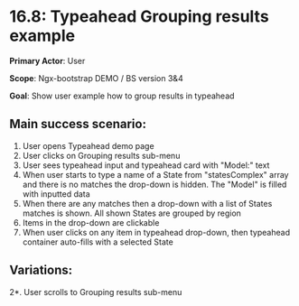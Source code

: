 16.8: Typeahead Grouping results example
========================================
**Primary Actor**: User

**Scope**: Ngx-bootstrap DEMO / BS version 3&4

**Goal**: Show user example how to group results in typeahead

Main success scenario:
----------------------
1. User opens Typeahead demo page
2. User clicks on Grouping results sub-menu
3. User sees typeahead input and typeahead card with "Model:" text
4. When user starts to type a name of a State from "statesComplex" array and there is no matches the drop-down is hidden. The "Model" is filled with inputted data
5. When there are any matches then a drop-down with a list of States matches is shown. All shown States are grouped by region
6. Items in the drop-down are clickable
7. When user clicks on any item in typeahead drop-down, then typeahead container auto-fills with a selected State

Variations:
-----------
2*. User scrolls to Grouping results sub-menu
